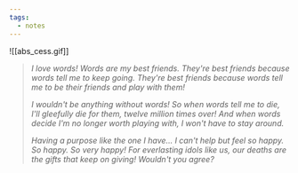 ```yaml
---
tags:
  - notes
---
```


![[abs_cess.gif]]

> *I love words! Words are my best friends.*
> *They're best friends because words tell me to keep going.*
> *They're best friends because words tell me to be their friends and play with them!*
> 
> *I wouldn't be anything without words!*
> *So when words tell me to die, I'll gleefully die for them, twelve million times over!*
> *And when words decide I'm no longer worth playing with, I won't have to stay around.*
> 
> *Having a purpose like the one I have... I can't help but feel so happy.*
> *So happy. So very happy!*
> *For everlasting idols like us, our deaths are the gifts that keep on giving!*
> *Wouldn't you agree?*
